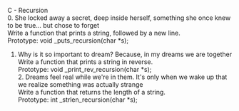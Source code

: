C - Recursion <br> 0. She locked away a secret, deep inside herself, something she once knew to be true... but chose to forget <br> Write a function that prints a string, followed by a new line. <br> Prototype: void _puts_recursion(char *s);<br> 
1. Why is it so important to dream? Because, in my dreams we are together <br> Write a function that prints a string in reverse. <br> Prototype: void _print_rev_recursion(char *s); <br> 2. Dreams feel real while we're in them. It's only when we wake up that we realize something was actually strange <br> Write a function that returns the length of a string. <br> Prototype: int _strlen_recursion(char *s); <br> 
